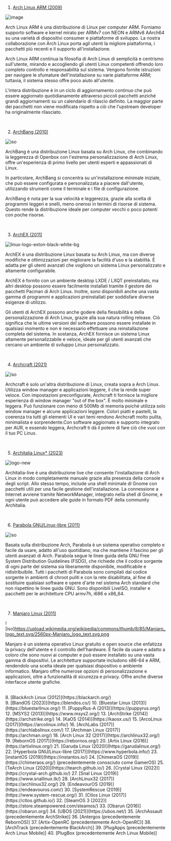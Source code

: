 1.  [Arch Linux ARM (2009)](https://archlinuxarm.org/)

![image](https://archlinuxarm.org/forum/styles/simplecorp/imageset/ALARM-2.png)

Arch Linux ARM è una distribuzione di Linux per computer ARM. Forniamo supporto software e kernel mirato per ARMv7 con NEON e ARMv8 AArch64 su una varietà di dispositivi consumer e piattaforme di sviluppo. La nostra collaborazione con Arch Linux porta agli utenti la migliore piattaforma, i pacchetti più recenti e il supporto all'installazione.

Arch Linux ARM continua la filosofia di Arch Linux di semplicità e centrismo sull'utente, mirando e accogliendo gli utenti Linux competenti offrendo loro completo controllo e responsabilità sul sistema. Vengono fornite istruzioni per navigare le sfumature dell'installazione su varie piattaforme ARM; tuttavia, il sistema stesso offre poco aiuto all'utente.

L'intera distribuzione è in un ciclo di aggiornamento continuo che può essere aggiornato quotidianamente attraverso piccoli pacchetti anziché grandi aggiornamenti su un calendario di rilascio definito. La maggior parte dei pacchetti non viene modificata rispetto a ciò che l'upstream developer ha originalmente rilasciato.

<br>

2.  [ArchBang (2010)](https://sourceforge.net/projects/archbang/)

![iso](https://github.com/ArchItalia/site/assets/117321045/36f9d8c7-caa5-4ca0-9d8f-3648022741f2)

ArchBang è una distribuzione Linux basata su Arch Linux, che combinando la leggerezza di Openbox con l'estrema personalizzazione di Arch Linux, offre un'esperienza di primo livello per utenti esperti e appassionati di Linux.

In particolare, ArchBang si concentra su un'installazione minimale iniziale, che può essere configurata e personalizzata a piacere dall'utente, utilizzando strumenti come il terminale e i file di configurazione.

ArchBang è nota per la sua velocità e leggerezza, grazie alla scelta di programmi leggeri e snelli, meno onerosi in termini di risorse di sistema. Questo rende la distribuzione ideale per computer vecchi o poco potenti con poche risorse.

<br>

3.  [ArchEX (2011)](https://archex.exton.net/)

![linux-logo-exton-black-white-bg](https://github.com/ArchItalia/site/assets/117321045/6e06fdd7-3b6b-48b9-9c8e-0fb393fb7ee7)


ArchEX è una distribuzione Linux basata su Arch Linux, ma con diverse modifiche e ottimizzazioni per migliorare la facilità d'uso e la stabilità. È adatta per gli utenti avanzati che vogliono un sistema Linux personalizzato e altamente configurabile.

ArchEX è fornito con un ambiente desktop LXDE / LXQT preinstallato, ma altri desktop possono essere facilmente installati tramite il gestore dei pacchetti Pacman di Arch Linux. Inoltre, sono disponibili anche una vasta gamma di programmi e applicazioni preinstallati per soddisfare diverse esigenze di utilizzo.

Gli utenti di ArchEX possono anche godere della flessibilità e della personalizzazione di Arch Linux, grazie alla sua natura rolling release. Ciò significa che le ultime versioni del software possono essere installate in qualsiasi momento e non è necessario effettuare una reinstallazione completa del sistema. In sostanza, ArchEX fornisce un sistema Linux altamente personalizzabile e veloce, ideale per gli utenti avanzati che cercano un ambiente di sviluppo Linux personalizzato.

<br>

4.  [Archcraft (2021)](https://archcraft.io/)

![iso](https://seeklogo.com/images/A/archcraft-logo-7C0C9A2F58-seeklogo.com.png)

Archcraft è solo un'altra distribuzione di Linux, creata sopra a Arch Linux. Utilizza window manager e applicazioni leggere, il che la rende super veloce. Con impostazioni preconfigurate, Archcraft ti fornisce la migliore esperienza di window manager "out of the box". È molto minimale e leggera. Può funzionare con meno di 500Mb di memoria poiché utilizza solo window manager e alcune applicazioni leggere. Colori piatti e pastelli, la coerenza tra tutti gli elementi UI e vari temi rendono Archcraft molto pulita, minimalista e sorprendente.Con software aggiornato e supporto integrato per AUR, e essendo leggera, Archcraft ti dà il potere di fare ciò che vuoi con il tuo PC Linux.

<br>

5.  [Architalia Linux* (2023)](https://architalia.github.io/site/)

![logo-new](https://github.com/ArchItalia/site/assets/117321045/59a2d606-15e8-4082-962a-414845e07301)

Architalia-live è una distribuzione live che consente l'installazione di Arch Linux in modo completamente manuale grazie alla presenza della console e degli script. Allo stesso tempo, include una shell minimale di Gnome con pacchetti utili per una facile gestione dell'installazione. La connessione a Internet avviene tramite NetworkManager, integrato nella shell di Gnome, e ogni utente può accedere alle guide in formato PDF della community Architalia.

<br>

6.  [Parabola GNU/Linux-libre (2011)](https://www.parabola.nu/)

![iso](https://github.com/ArchItalia/site/assets/117321045/ffa0d997-ebe4-49bd-99b7-9ca1af8d1c77)

Basata sulla distribuzione Arch, Parabola è un sistema operativo completo e facile da usare, adatto all'uso quotidiano, ma che mantiene il fascino per gli utenti avanzati di Arch. Parabola segue le linee guida della GNU Free System Distribution Guidelines (FSDG), che richiede che il codice sorgente di ogni parte del sistema sia liberamente disponibile, modificabile e ridistribuibile. Tutti i pacchetti di Parabola sono compilati dal codice sorgente in ambienti di chroot puliti e con la rete disabilitata, al fine di sostituire qualsiasi software e opere d'arte nel sistema Arch standard che non rispettino le linee guida GNU. Sono disponibili LiveISO, installer e pacchetti per le architetture CPU armv7h, i686 e x86_64.

<br>

7.  [Manjaro Linux (2011)](https://manjaro.org/)

![iso]https://upload.wikimedia.org/wikipedia/commons/thumb/8/85/Manjaro_logo_text.svg/2560px-Manjaro_logo_text.svg.png

Manjaro è un sistema operativo Linux gratuito e open source che enfatizza la privacy dell'utente e il controllo dell'hardware. È facile da usare e adatto a coloro che sono nuovi ai computer e può essere installato su una vasta gamma di dispositivi. Le architetture supportate includono x86-64 e ARM, rendendolo una scelta ideale per qualsiasi dispositivo o ambiente informatico. Manjaro offre numerose opzioni di personalizzazione e applicazioni, oltre a funzionalità di sicurezza e privacy. Offre anche diverse interfacce utente grafiche.

<br>
8.  [BlackArch Linux (2012)](https://blackarch.org/)

<br>
9.  [BlandOS (2023)](https://blendos.co/)
10.  [Bluestar Linux (2013)](https://bluestarlinux.org/)
11.  [PuppyRus-A (2013)](https://puppyrus.org/)
12.  [MSYS2 (2013)](https://www.msys2.org/)
13. [ArchStrike (2014)](https://archstrike.org/)
14. [KaOS (2014)](https://kaosx.us/)
15. [ArcoLinux (2017)](https://arcolinux.info/)
16. [ArchLabs (2017)](https://archlabslinux.com/)
17. [Archman Linux (2017)](https://archman.org/)
18. [Arch Linux 32 (2017)](https://archlinux32.org/)
19. [RebornOS (2017)](https://rebornos.org/)
20. [Artix Linux (2016)](https://artixlinux.org/)
21. [Garuda Linux (2020)](https://garudalinux.org/)
22. [Hyperbola GNU/Linux-libre (2017)](https://www.hyperbola.info/)
23. [instantOS (2019)](https://instantos.io/)
24. [ChimeraOS (2019)](https://chimeraos.org/) (precedentemente conosciuto come GamerOS)
25. [TeArch Linux (2020)](https://tearch.github.io/)
26. [Crystal Linux (2022)](https://crystal-arch.github.io/)
27. [Snal Linux (2019)](https://www.snallinux.tk/)
28. [ArchLinux32 (2017)](https://archlinux32.org/)
29. [EndeavourOS (2019)](https://endeavouros.com/)
30. [SystemRescue (2019)](https://www.system-rescue.org/)
31. [Ctlos Linux (2017)](https://ctlos.github.io/)
32. [SteamOS 3 (2022)](https://store.steampowered.com/steamos/)
33. [Obarun (2016)](https://obarun.org/)
34. [UBOS (2021)](https://ubos.net/)
35. [ArchAssault (precedentemente ArchStrike)]
36. [Antergos (precedentemente RebornOS)]
37. [Artix-OpenRC (precedentemente Arch-OpenRC)]
38. [ArchTrack (precedentemente BlackArch)]
39. [PlugApps (precedentemente Arch Linux Mobile)]
40. [PlugBox (precedentemente Arch Linux Mobile)]
